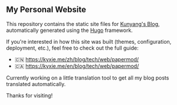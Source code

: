 ## My Personal Website

This repository contains the static site files for [Kunyang's Blog](https://kyxie.me), automatically generated using the [Hugo](https://gohugo.io/) framework.

If you're interested in how this site was built (themes, configuration, deployment, etc.), feel free to check out the full guide:

- 🇨🇳 https://kyxie.me/zh/blog/tech/web/papermod/
- 🇨🇦 https://kyxie.me/en/blog/tech/web/papermod/

Currently working on a little translation tool to get all my blog posts translated automatically.

Thanks for visiting!